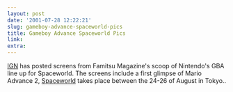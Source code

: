 ```yaml
---
layout: post
date: '2001-07-28 12:22:21'
slug: gameboy-advance-spaceworld-pics
title: Gameboy Advance Spaceworld Pics
link: 
extra: 
---
```


[IGN](http://pocket.ign.com/news/36953.html) has posted screens from Famitsu Magazine's scoop of Nintendo's GBA line up for Spaceworld. The screens include a first glimpse of Mario Advance 2, [Spaceworld](http://www.nintendo.co.jp/n10/sw2001/index.html) takes place between the 24-26 of August in Tokyo..